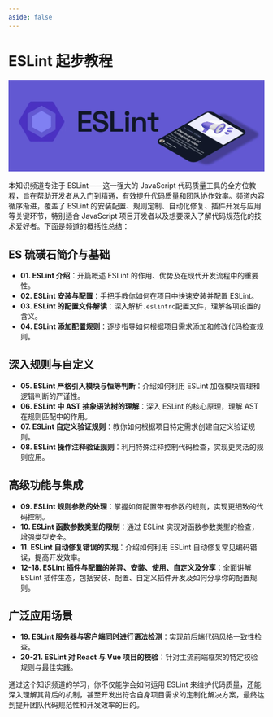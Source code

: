 ```yaml
---
aside: false
---
```


# ESLint 起步教程

![ESLint 起步教程](/public/eslint.webp)

本知识频道专注于 ESLint——这一强大的 JavaScript 代码质量工具的全方位教程，旨在帮助开发者从入门到精通，有效提升代码质量和团队协作效率。频道内容循序渐进，覆盖了 ESLint 的安装配置、规则定制、自动化修复、插件开发与应用等关键环节，特别适合 JavaScript 项目开发者以及想要深入了解代码规范化的技术爱好者。下面是频道的概括性总结：

## ES 硫磺石简介与基础

- **01. ESLint 介绍**：开篇概述 ESLint 的作用、优势及在现代开发流程中的重要性。
- **02. ESLint 安装与配置**：手把手教你如何在项目中快速安装并配置 ESLint。
- **03. ESLint 的配置文件解读**：深入解析`.eslintrc`配置文件，理解各项设置的含义。
- **04. ESLint 添加配置规则**：逐步指导如何根据项目需求添加和修改代码检查规则。

## 深入规则与自定义

- **05. ESLint 严格引入模块与恒等判断**：介绍如何利用 ESLint 加强模块管理和逻辑判断的严谨性。
- **06. ESLint 中 AST 抽象语法树的理解**：深入 ESLint 的核心原理，理解 AST 在规则匹配中的作用。
- **07. ESLint 自定义验证规则**：教你如何根据项目特定需求创建自定义验证规则。
- **08. ESLint 操作注释验证规则**：利用特殊注释控制代码检查，实现更灵活的规则应用。

## 高级功能与集成

- **09. ESLint 规则参数的处理**：掌握如何配置带有参数的规则，实现更细致的代码控制。
- **10. ESLint 函数参数类型的限制**：通过 ESLint 实现对函数参数类型的检查，增强类型安全。
- **11. ESLint 自动修复错误的实现**：介绍如何利用 ESLint 自动修复常见编码错误，提高开发效率。
- **12-18. ESLint 插件与配置的差异、安装、使用、自定义及分享**：全面讲解 ESLint 插件生态，包括安装、配置、自定义插件开发及如何分享你的配置规则。

## 广泛应用场景

- **19. ESLint 服务器与客户端同时进行语法检测**：实现前后端代码风格一致性检查。
- **20-21. ESLint 对 React 与 Vue 项目的校验**：针对主流前端框架的特定校验规则与最佳实践。

通过这个知识频道的学习，你不仅能学会如何运用 ESLint 来维护代码质量，还能深入理解其背后的机制，甚至开发出符合自身项目需求的定制化解决方案，最终达到提升团队代码规范性和开发效率的目的。
